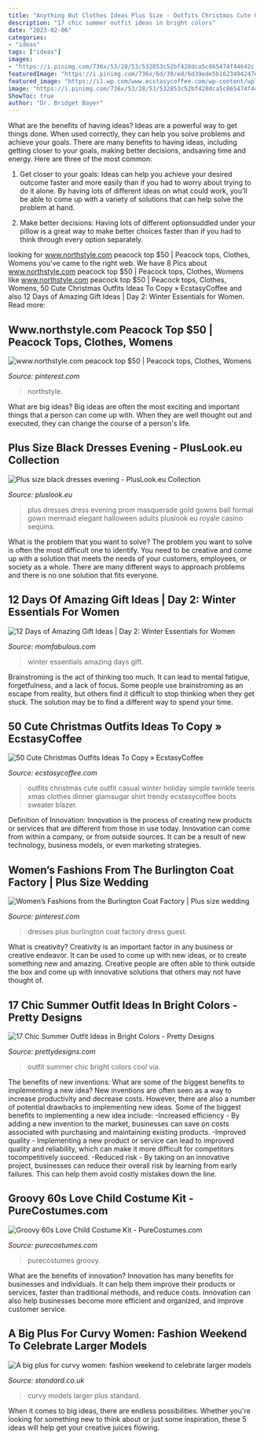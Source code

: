```yaml
---
title: "Anything But Clothes Ideas Plus Size - Outfits Christmas Cute Outfit Casual Winter Holiday Simple Twinkle Teens Xmas Clothes Dinner Glamsugar Shirt Trendy Ecstasycoffee Boots Sweater Blazer"
description: "17 chic summer outfit ideas in bright colors"
date: "2023-02-06"
categories:
- "ideas"
tags: ["ideas"]
images:
- "https://i.pinimg.com/736x/53/28/53/532853c52bf428dca5c865474f44642c.jpg"
featuredImage: "https://i.pinimg.com/736x/6d/39/ed/6d39ede5b1623494247ec573523d8df6--peacocks.jpg"
featured_image: "https://i1.wp.com/www.ecstasycoffee.com/wp-content/uploads/2016/10/Cute-Christmas-outfits-5.jpg?resize=467%2C700"
image: "https://i.pinimg.com/736x/53/28/53/532853c52bf428dca5c865474f44642c.jpg"
ShowToc: true
author: "Dr. Bridget Bayer"
---
```



What are the benefits of having ideas?
Ideas are a powerful way to get things done. When used correctly, they can help you solve problems and achieve your goals. There are many benefits to having ideas, including getting closer to your goals, making better decisions, andsaving time and energy. Here are three of the most common: 
1. Get closer to your goals: Ideas can help you achieve your desired outcome faster and more easily than if you had to worry about trying to do it alone. By having lots of different ideas on what could work, you’ll be able to come up with a variety of solutions that can help solve the problem at hand.

2. Make better decisions: Having lots of different optionsuddled under your pillow is a great way to make better choices faster than if you had to think through every option separately.

	

		
looking for www.northstyle.com peacock top $50 | Peacock tops, Clothes, Womens you've came to the right web. We have 8 Pics about www.northstyle.com peacock top $50 | Peacock tops, Clothes, Womens like www.northstyle.com peacock top $50 | Peacock tops, Clothes, Womens, 50 Cute Christmas Outfits Ideas To Copy » EcstasyCoffee and also 12 Days of Amazing Gift Ideas | Day 2: Winter Essentials for Women. Read more:
		
    
## Www.northstyle.com Peacock Top $50 | Peacock Tops, Clothes, Womens

<img loading=lazy src="https://i.pinimg.com/736x/6d/39/ed/6d39ede5b1623494247ec573523d8df6--peacocks.jpg" onerror="this.onerror=null;this.src='https://tse4.mm.bing.net/th?id=OIP.hGKcFP8aTUbL5i-JdectPwHaHa&amp;pid=15.1';" alt="www.northstyle.com peacock top $50 | Peacock tops, Clothes, Womens">

_Source: pinterest.com_

>northstyle. 

	

What are big ideas?
Big ideas are often the most exciting and important things that a person can come up with. When they are well thought out and executed, they can change the course of a person's life.

    
## Plus Size Black Dresses Evening - PlusLook.eu Collection

<img loading=lazy src="https://pluslook.eu/wp-content/uploads/841971.jpg" onerror="this.onerror=null;this.src='https://tse4.mm.bing.net/th?id=OIP.fsqFgx41rI-FUtrtPkAt1AHaJ4&amp;pid=15.1';" alt="Plus size black dresses evening - PlusLook.eu Collection">

_Source: pluslook.eu_

>plus dresses dress evening prom masquerade gold gowns ball formal gown mermaid elegant halloween adults pluslook eu royale casino sequins. 

	

What is the problem that you want to solve?
The problem you want to solve is often the most difficult one to identify. You need to be creative and come up with a solution that meets the needs of your customers, employees, or society as a whole. There are many different ways to approach problems and there is no one solution that fits everyone.

    
## 12 Days Of Amazing Gift Ideas | Day 2: Winter Essentials For Women

<img loading=lazy src="https://www.momfabulous.com/wp-content/uploads/2017/12/womens-winter-essentials.png" onerror="this.onerror=null;this.src='https://tse2.mm.bing.net/th?id=OIP.nkHMIH9CaL2vkBj47gkYrwHaLG&amp;pid=15.1';" alt="12 Days of Amazing Gift Ideas | Day 2: Winter Essentials for Women">

_Source: momfabulous.com_

>winter essentials amazing days gift. 

	

Brainstroming is the act of thinking too much. It can lead to mental fatigue, forgetfulness, and a lack of focus. Some people use brainstroming as an escape from reality, but others find it difficult to stop thinking when they get stuck. The solution may be to find a different way to spend your time.

    
## 50 Cute Christmas Outfits Ideas To Copy » EcstasyCoffee

<img loading=lazy src="https://i1.wp.com/www.ecstasycoffee.com/wp-content/uploads/2016/10/Cute-Christmas-outfits-5.jpg?resize=467%2C700" onerror="this.onerror=null;this.src='https://tse4.mm.bing.net/th?id=OIP.5UUlrQWTJHXcDGPUiyKnkAHaLG&amp;pid=15.1';" alt="50 Cute Christmas Outfits Ideas To Copy » EcstasyCoffee">

_Source: ecstasycoffee.com_

>outfits christmas cute outfit casual winter holiday simple twinkle teens xmas clothes dinner glamsugar shirt trendy ecstasycoffee boots sweater blazer. 

	

Definition of Innovation:
Innovation is the process of creating new products or services that are different from those in use today. Innovation can come from within a company, or from outside sources. It can be a result of new technology, business models, or even marketing strategies.

    
## Women’s Fashions From The Burlington Coat Factory | Plus Size Wedding

<img loading=lazy src="https://i.pinimg.com/736x/53/28/53/532853c52bf428dca5c865474f44642c.jpg" onerror="this.onerror=null;this.src='https://tse1.mm.bing.net/th?id=OIP.Ginidm2RzMs66unFAtxYYQAAAA&amp;pid=15.1';" alt="Women’s Fashions from the Burlington Coat Factory | Plus size wedding">

_Source: pinterest.com_

>dresses plus burlington coat factory dress guest. 

	

What is creativity?
Creativity is an important factor in any business or creative endeavor. It can be used to come up with new ideas, or to create something new and amazing. Creative people are often able to think outside the box and come up with innovative solutions that others may not have thought of.

    
## 17 Chic Summer Outfit Ideas In Bright Colors - Pretty Designs

<img loading=lazy src="https://www.prettydesigns.com/wp-content/uploads/2014/06/Chic-Summer-Outfit.jpg" onerror="this.onerror=null;this.src='https://tse2.mm.bing.net/th?id=OIP.YPBAn0ImFOHGF9vsnu9yVAHaK3&amp;pid=15.1';" alt="17 Chic Summer Outfit Ideas in Bright Colors - Pretty Designs">

_Source: prettydesigns.com_

>outfit summer chic bright colors cool via. 

	

The benefits of new inventions: What are some of the biggest benefits to implementing a new idea?
New inventions are often seen as a way to increase productivity and decrease costs. However, there are also a number of potential drawbacks to implementing new ideas. Some of the biggest benefits to implementing a new idea include: 
-Increased efficiency - By adding a new invention to the market, businesses can save on costs associated with purchasing and maintaining existing products. 
-Improved quality - Implementing a new product or service can lead to improved quality and reliability, which can make it more difficult for competitors tocompetitively succeed. 
-Reduced risk - By taking on an innovative project, businesses can reduce their overall risk by learning from early failures. This can help them avoid costly mistakes down the line.

    
## Groovy 60s Love Child Costume Kit - PureCostumes.com

<img loading=lazy src="https://www.purecostumes.com/mm5/graphics/00000001/F90405S_full_1.jpg" onerror="this.onerror=null;this.src='https://tse2.mm.bing.net/th?id=OIP.hYJt8tfwRudWEtFklQ7fjgHaLO&amp;pid=15.1';" alt="Groovy 60s Love Child Costume Kit - PureCostumes.com">

_Source: purecostumes.com_

>purecostumes groovy. 

	

What are the benefits of innovation?
Innovation has many benefits for businesses and individuals. It can help them improve their products or services, faster than traditional methods, and reduce costs. Innovation can also help businesses become more efficient and organized, and improve customer service.

    
## A Big Plus For Curvy Women: Fashion Weekend To Celebrate Larger Models

<img loading=lazy src="https://www.standard.co.uk/s3fs-public/thumbnails/image/2013/01/24/10/plussize1.jpg" onerror="this.onerror=null;this.src='https://tse3.mm.bing.net/th?id=OIP.osEaKWqEF-xn_1b4PhZB1wHaE8&amp;pid=15.1';" alt="A big plus for curvy women: fashion weekend to celebrate larger models">

_Source: standard.co.uk_

>curvy models larger plus standard. 

	

When it comes to big ideas, there are endless possibilities. Whether you're looking for something new to think about or just some inspiration, these 5 ideas will help get your creative juices flowing.

